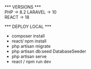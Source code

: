 *** VERSIONS ***  
PHP -> 8.2 
LARAVEL -> 10  
REACT -> 18 

*** DEPLOY LOCAL *** 
- composer install
- react/ npm install
- php artisan migrate
- php artisan db:seed DatabaseSeeder
- php artisan serve
- react / npm run dev